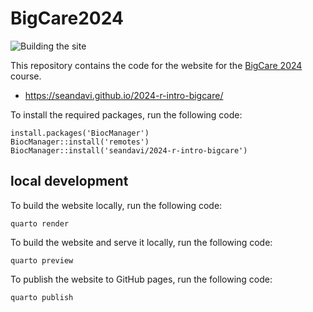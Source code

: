 # BigCare2024

![Building the site](https://github.com/seandavi/2024-r-intro-bigcare/actions/workflows/build_site.yaml/badge.svg)

This repository contains the code for the website for the [BigCare 2024](https://bigcare.uci.edu/) course.

- <https://seandavi.github.io/2024-r-intro-bigcare/>

To install the required packages, run the following code:

```{r}
install.packages('BiocManager')
BiocManager::install('remotes')
BiocManager::install('seandavi/2024-r-intro-bigcare')
```


## local development

To build the website locally, run the following code:

```
quarto render
```

To build the website and serve it locally, run the following code:

```
quarto preview
```

To publish the website to GitHub pages, run the following code:

```
quarto publish
```